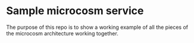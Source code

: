 # Sample microcosm service

The purpose of this repo is to show a working example of all the pieces of the
microcosm architecture working together.
